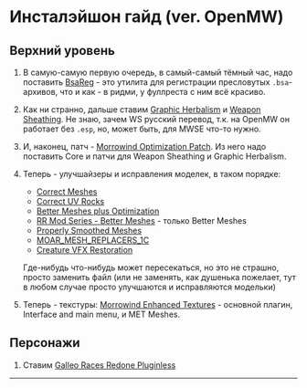 # Инсталэйшон гайд (ver. OpenMW)

## Верхний уровень

1. В самую-самую первую очередь, в самый-самый тёмный час, надо поставить [BsaReg](https://www.fullrest.ru/files/bsareg) - это утилита для регистрации пресловутых `.bsa`-архивов, что и как - в ридми, у фуллреста с ним всё красиво.
2. Как ни странно, дальше ставим [Graphic Herbalism](https://www.nexusmods.com/morrowind/mods/46599) и [Weapon Sheathing](https://www.nexusmods.com/morrowind/mods/46069). Не знаю, зачем WS русский перевод, т.к. на OpenMW он работает без `.esp`, но, может быть, для MWSE что-то нужно.
3. И, наконец, патч - [Morrowind Optimization Patch](https://www.nexusmods.com/morrowind/mods/45384). Из него надо поставить Core и патчи для Weapon Sheathing и Graphic Herbalism.
4. Теперь - улучшайзеры и исправления моделек, в таком порядке:
   - [Correct Meshes](https://www.nexusmods.com/morrowind/mods/39348)
   - [Correct UV Rocks](https://www.nexusmods.com/morrowind/mods/46104)
   - [Better Meshes plus Optimization](https://www.nexusmods.com/morrowind/mods/38170)
   - [RR Mod Series - Better Meshes](https://www.nexusmods.com/morrowind/mods/43266) - только Better Meshes
   - [Properly Smoothed Meshes](https://www.nexusmods.com/morrowind/mods/46747)
   - [MOAR_MESH_REPLACERS_1C](https://tesall.club/files/modi-dlya-morrowind/repleiseri-i-reteksturi/8207-moar_mesh_replacers_1c)
   - [Creature VFX Restoration](https://www.nexusmods.com/morrowind/mods/46194)

   Где-нибудь что-нибудь может пересекаться, но это не страшно, просто заменить файл (или не заменять, как душенька пожелает, тут в любом случае просто улучшаются и исправляются модельки)
5. Теперь - текстуры: [Morrowind Enhanced Textures](https://www.nexusmods.com/morrowind/mods/46221) - основной плагин, Interface and main menu, и MET Meshes.

## Персонажи

1. Ставим [Galleo Races Redone Pluginless](https://www.nexusmods.com/morrowind/mods/47803)

___
